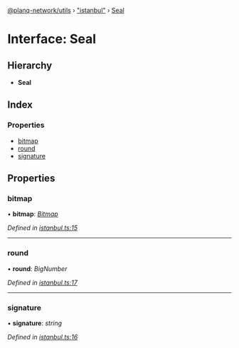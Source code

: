 [@planq-network/utils](../README.md) › ["istanbul"](../modules/_istanbul_.md) › [Seal](_istanbul_.seal.md)

# Interface: Seal

## Hierarchy

* **Seal**

## Index

### Properties

* [bitmap](_istanbul_.seal.md#bitmap)
* [round](_istanbul_.seal.md#round)
* [signature](_istanbul_.seal.md#signature)

## Properties

###  bitmap

• **bitmap**: *[Bitmap](../modules/_istanbul_.md#bitmap)*

*Defined in [istanbul.ts:15](https://github.com/planq-network/planq-sdk/blob/master/packages/sdk/utils/src/istanbul.ts#L15)*

___

###  round

• **round**: *BigNumber*

*Defined in [istanbul.ts:17](https://github.com/planq-network/planq-sdk/blob/master/packages/sdk/utils/src/istanbul.ts#L17)*

___

###  signature

• **signature**: *string*

*Defined in [istanbul.ts:16](https://github.com/planq-network/planq-sdk/blob/master/packages/sdk/utils/src/istanbul.ts#L16)*
